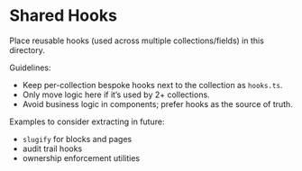 # Shared Hooks

Place reusable hooks (used across multiple collections/fields) in this directory.

Guidelines:
- Keep per-collection bespoke hooks next to the collection as `hooks.ts`.
- Only move logic here if it’s used by 2+ collections.
- Avoid business logic in components; prefer hooks as the source of truth.

Examples to consider extracting in future:
- `slugify` for blocks and pages
- audit trail hooks
- ownership enforcement utilities
